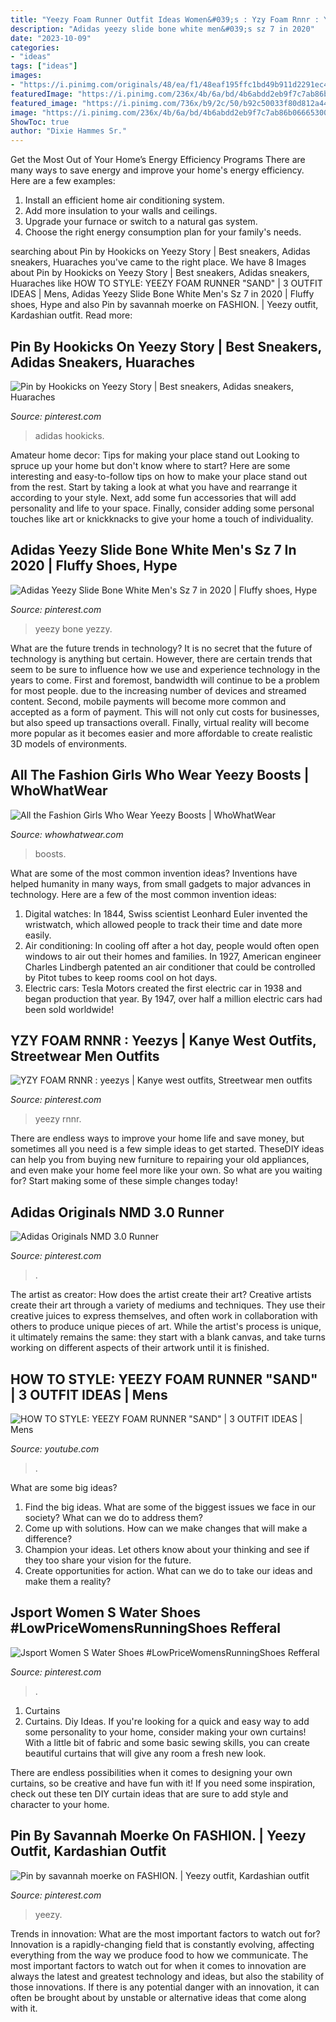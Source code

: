 ```yaml
---
title: "Yeezy Foam Runner Outfit Ideas Women&#039;s : Yzy Foam Rnnr : Yeezys"
description: "Adidas yeezy slide bone white men&#039;s sz 7 in 2020"
date: "2023-10-09"
categories:
- "ideas"
tags: ["ideas"]
images:
- "https://i.pinimg.com/originals/48/ea/f1/48eaf195ffc1bd49b911d2291ec4a54d.jpg"
featuredImage: "https://i.pinimg.com/236x/4b/6a/bd/4b6abdd2eb9f7c7ab86b066653006afb.jpg?nii=t"
featured_image: "https://i.pinimg.com/736x/b9/2c/50/b92c50033f80d812a446eaec779cc102.jpg"
image: "https://i.pinimg.com/236x/4b/6a/bd/4b6abdd2eb9f7c7ab86b066653006afb.jpg?nii=t"
ShowToc: true
author: "Dixie Hammes Sr."
---
```



Get the Most Out of Your Home’s Energy Efficiency Programs
There are many ways to save energy and improve your home's energy efficiency. Here are a few examples:
1. Install an efficient home air conditioning system.
2. Add more insulation to your walls and ceilings.
3. Upgrade your furnace or switch to a natural gas system.
4. Choose the right energy consumption plan for your family's needs.

	

		
searching about Pin by Hookicks on Yeezy Story | Best sneakers, Adidas sneakers, Huaraches you've came to the right place. We have 8 Images about Pin by Hookicks on Yeezy Story | Best sneakers, Adidas sneakers, Huaraches like HOW TO STYLE: YEEZY FOAM RUNNER &quot;SAND&quot; | 3 OUTFIT IDEAS | Mens, Adidas Yeezy Slide Bone White Men&#039;s Sz 7 in 2020 | Fluffy shoes, Hype and also Pin by savannah moerke on FASHION. | Yeezy outfit, Kardashian outfit. Read more:
		
    
## Pin By Hookicks On Yeezy Story | Best Sneakers, Adidas Sneakers, Huaraches

<img loading=lazy src="https://i.pinimg.com/736x/01/09/b2/0109b2dc4032e087416a2a7b39871c6a.jpg" onerror="this.onerror=null;this.src='https://tse3.mm.bing.net/th?id=OIP.tdf7WooO80cGMMLPyQMeYgHaHa&amp;pid=15.1';" alt="Pin by Hookicks on Yeezy Story | Best sneakers, Adidas sneakers, Huaraches">

_Source: pinterest.com_

>adidas hookicks. 

	

Amateur home decor: Tips for making your place stand out
Looking to spruce up your home but don't know where to start? Here are some interesting and easy-to-follow tips on how to make your place stand out from the rest. Start by taking a look at what you have and rearrange it according to your style. Next, add some fun accessories that will add personality and life to your space. Finally, consider adding some personal touches like art or knickknacks to give your home a touch of individuality.

    
## Adidas Yeezy Slide Bone White Men&#039;s Sz 7 In 2020 | Fluffy Shoes, Hype

<img loading=lazy src="https://i.pinimg.com/736x/b9/2c/50/b92c50033f80d812a446eaec779cc102.jpg" onerror="this.onerror=null;this.src='https://tse2.mm.bing.net/th?id=OIP.1jlXzU-dc-fs0bpZ7WUlJgHaFj&amp;pid=15.1';" alt="Adidas Yeezy Slide Bone White Men&#039;s Sz 7 in 2020 | Fluffy shoes, Hype">

_Source: pinterest.com_

>yeezy bone yezzy. 

	

What are the future trends in technology?
It is no secret that the future of technology is anything but certain. However, there are certain trends that seem to be sure to influence how we use and experience technology in the years to come. 
First and foremost, bandwidth will continue to be a problem for most people. due to the increasing number of devices and streamed content. Second, mobile payments will become more common and accepted as a form of payment. This will not only cut costs for businesses, but also speed up transactions overall. Finally, virtual reality will become more popular as it becomes easier and more affordable to create realistic 3D models of environments.

    
## All The Fashion Girls Who Wear Yeezy Boosts | WhoWhatWear

<img loading=lazy src="https://cdn.cliqueinc.com/posts/182566/all-the-fashion-girls-who-wear-yeezy-boosts-1635056-1453841989.480x480uc.jpg" onerror="this.onerror=null;this.src='https://tse2.mm.bing.net/th?id=OIP.uQztdsaSHl7gJjcWux0qzQHaHa&amp;pid=15.1';" alt="All the Fashion Girls Who Wear Yeezy Boosts | WhoWhatWear">

_Source: whowhatwear.com_

>boosts. 

	

What are some of the most common invention ideas?
Inventions have helped humanity in many ways, from small gadgets to major advances in technology. Here are a few of the most common invention ideas:
1. Digital watches: In 1844, Swiss scientist Leonhard Euler invented the wristwatch, which allowed people to track their time and date more easily.
2. Air conditioning: In cooling off after a hot day, people would often open windows to air out their homes and families. In 1927, American engineer Charles Lindbergh patented an air conditioner that could be controlled by Pitot tubes to keep rooms cool on hot days.
3. Electric cars: Tesla Motors created the first electric car in 1938 and began production that year. By 1947, over half a million electric cars had been sold worldwide!

    
## YZY FOAM RNNR : Yeezys | Kanye West Outfits, Streetwear Men Outfits

<img loading=lazy src="https://i.pinimg.com/236x/4b/6a/bd/4b6abdd2eb9f7c7ab86b066653006afb.jpg?nii=t" onerror="this.onerror=null;this.src='https://tse1.mm.bing.net/th?id=OIP.YvTkhMktOhtgC5SIfqccqgAAAA&amp;pid=15.1';" alt="YZY FOAM RNNR : yeezys | Kanye west outfits, Streetwear men outfits">

_Source: pinterest.com_

>yeezy rnnr. 

	

There are endless ways to improve your home life and save money, but sometimes all you need is a few simple ideas to get started. TheseDIY ideas can help you from buying new furniture to repairing your old appliances, and even make your home feel more like your own. So what are you waiting for? Start making some of these simple changes today!

    
## Adidas Originals NMD 3.0 Runner

<img loading=lazy src="https://i.pinimg.com/736x/e3/0b/ef/e30bef63c47ce48e3a1737a45e94591d.jpg" onerror="this.onerror=null;this.src='https://tse2.mm.bing.net/th?id=OIP.QTVDSQcMzSXCvIBoP9Y8lQHaGT&amp;pid=15.1';" alt="Adidas Originals NMD 3.0 Runner">

_Source: pinterest.com_

>. 

	

The artist as creator: How does the artist create their art?
Creative artists create their art through a variety of mediums and techniques. They use their creative juices to express themselves, and often work in collaboration with others to produce unique pieces of art. While the artist's process is unique, it ultimately remains the same: they start with a blank canvas, and take turns working on different aspects of their artwork until it is finished.

    
## HOW TO STYLE: YEEZY FOAM RUNNER &quot;SAND&quot; | 3 OUTFIT IDEAS | Mens

<img loading=lazy src="https://i.ytimg.com/vi/9oQ3id2qhgA/maxresdefault.jpg" onerror="this.onerror=null;this.src='https://tse2.mm.bing.net/th?id=OIP._ZDR6hQTm2Lqfo_-QnCYagHaEK&amp;pid=15.1';" alt="HOW TO STYLE: YEEZY FOAM RUNNER &quot;SAND&quot; | 3 OUTFIT IDEAS | Mens">

_Source: youtube.com_

>. 

	

What are some big ideas?
1. Find the big ideas. What are some of the biggest issues we face in our society? What can we do to address them?
2. Come up with solutions. How can we make changes that will make a difference?
3. Champion your ideas. Let others know about your thinking and see if they too share your vision for the future.
4. Create opportunities for action. What can we do to take our ideas and make them a reality?

    
## Jsport Women S Water Shoes #LowPriceWomensRunningShoes Refferal

<img loading=lazy src="https://i.pinimg.com/originals/48/ea/f1/48eaf195ffc1bd49b911d2291ec4a54d.jpg" onerror="this.onerror=null;this.src='https://tse1.mm.bing.net/th?id=OIP.AaQLIgQyGFQI8BUQNG6qbgHaGV&amp;pid=15.1';" alt="Jsport Women S Water Shoes #LowPriceWomensRunningShoes Refferal">

_Source: pinterest.com_

>. 

	

1. Curtains
1. Curtains. Diy Ideas.
If you're looking for a quick and easy way to add some personality to your home, consider making your own curtains! With a little bit of fabric and some basic sewing skills, you can create beautiful curtains that will give any room a fresh new look.

There are endless possibilities when it comes to designing your own curtains, so be creative and have fun with it! If you need some inspiration, check out these ten DIY curtain ideas that are sure to add style and character to your home.

    
## Pin By Savannah Moerke On FASHION. | Yeezy Outfit, Kardashian Outfit

<img loading=lazy src="https://i.pinimg.com/originals/26/78/a6/2678a62ff28f4946fb8c9870843b8bc7.jpg" onerror="this.onerror=null;this.src='https://tse4.mm.bing.net/th?id=OIP.9ZcEKmjaYL1iGYE67z_AQAHaJ8&amp;pid=15.1';" alt="Pin by savannah moerke on FASHION. | Yeezy outfit, Kardashian outfit">

_Source: pinterest.com_

>yeezy. 

	

Trends in innovation: What are the most important factors to watch out for?
Innovation is a rapidly-changing field that is constantly evolving, affecting everything from the way we produce food to how we communicate. The most important factors to watch out for when it comes to innovation are always the latest and greatest technology and ideas, but also the stability of those innovations. If there is any potential danger with an innovation, it can often be brought about by unstable or alternative ideas that come along with it.

